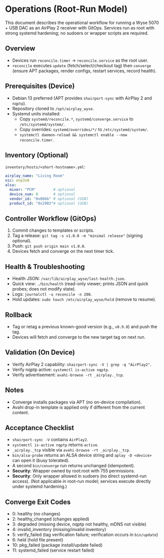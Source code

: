 # Operations (Root-Run Model)

This document describes the operational workflow for running a Wyse 5070 + USB DAC as an AirPlay 2 receiver with GitOps. Services run as root with strong systemd hardening; no sudoers or wrapper scripts are required.

## Overview
- Devices run `reconcile.timer` → `reconcile.service` as the root user.
- `reconcile` executes `update` (fetch/select/checkout tag) then `converge` (ensure APT packages, render configs, restart services, record health).

## Prerequisites (Device)
- Debian 13 preferred (APT provides `shairport-sync` with AirPlay 2 and `nqptp`).
- Repository cloned to `/opt/airplay_wyse`.
- Systemd units installed:
  - Copy `systemd/reconcile.*`, `systemd/converge.service` to `/etc/systemd/system/`.
  - Copy overrides: `systemd/overrides/*/` to `/etc/systemd/system/`.
  - `systemctl daemon-reload && systemctl enable --now reconcile.timer`.

## Inventory (Optional)
`inventory/hosts/<short-hostname>.yml`:
```yaml
airplay_name: "Living Room"
nic: enp3s0
alsa:
  mixer: "PCM"        # optional
  device_num: 0       # optional
  vendor_id: "0x08bb" # optional (USB)
  product_id: "0x2902"# optional (USB)
```

## Controller Workflow (GitOps)
1. Commit changes to templates or scripts.
2. Tag a release: `git tag -s v1.0.0 -m "minimal release"` (signing optional).
3. Push: `git push origin main v1.0.0`.
4. Devices fetch and converge on the next timer tick.

## Health & Troubleshooting
- Health JSON: `/var/lib/airplay_wyse/last-health.json`.
- Quick view: `./bin/health` (read-only viewer; prints JSON and quick probes; does not modify state).
- Logs: `journalctl -u reconcile -n 200`.
- Hold updates: `sudo touch /etc/airplay_wyse/hold` (remove to resume).

## Rollback
- Tag or retag a previous known-good version (e.g., `v0.9.0`) and push the tag.
- Devices will fetch and converge to the new target tag on next run.

## Validation (On Device)
- Verify AirPlay 2 capability: `shairport-sync -V | grep -q "AirPlay2"`.
- Verify nqptp active: `systemctl is-active nqptp`.
- Verify advertisement: `avahi-browse -rt _airplay._tcp`.

## Notes
- Converge installs packages via APT (no on-device compilation).
- Avahi drop-in template is applied only if different from the current content.

## Acceptance Checklist
- `shairport-sync -V` contains `AirPlay2`.
- `systemctl is-active nqptp` returns `active`.
- `_airplay._tcp` visible via `avahi-browse -rt _airplay._tcp`.
- `bin/alsa-probe` returns an ALSA device string and `aplay -D <device>` can open it (busy tolerated).
- A second `bin/converge` run returns unchanged (idempotent).
- **Security**: Wrapper owned by root:root with 755 permissions.
- **Security**: Only wrapper allowed in sudoers (no direct systemd-run access).
  (Not applicable in root-run model; services execute directly under systemd hardening.)

## Converge Exit Codes
- 0: healthy (no changes)
- 2: healthy_changed (changes applied)
- 3: degraded (missing device, nqptp not healthy, mDNS not visible)
- 4: invalid_inventory (missing/invalid inventory)
- 5: verify_failed (tag verification failure; verification occurs in `bin/update`)
- 6: held (hold file present)
- 10: pkg_failed (package install/update failed)
- 11: systemd_failed (service restart failed)

